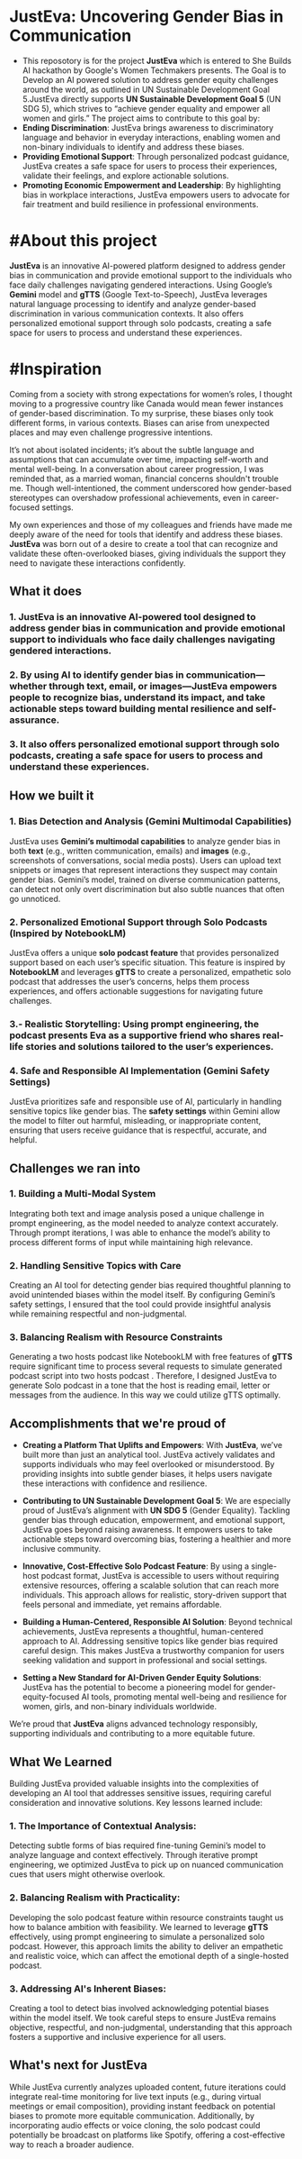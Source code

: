 # JustEva: Uncovering Gender Bias in Communication
- This reposotory is for the project **JustEva** which is entered to She Builds AI hackathon by Google's Women Techmakers presents. The Goal is to Develop an AI powered solution to address gender equity challenges around the world, as outlined in UN Sustainable Development Goal 5.JustEva directly supports **UN Sustainable Development Goal 5** (UN SDG 5), which strives to “achieve gender equality and empower all women and girls.” The project aims to contribute to this goal by:
- **Ending Discrimination**: JustEva brings awareness to discriminatory language and behavior in everyday interactions, enabling women and non-binary individuals to identify and address these biases.
- **Providing Emotional Support**: Through personalized podcast guidance, JustEva creates a safe space for users to process their experiences, validate their feelings, and explore actionable solutions.
- **Promoting Economic Empowerment and Leadership**: By highlighting bias in workplace interactions, JustEva empowers users to advocate for fair treatment and build resilience in professional environments.

# #About this project
**JustEva** is an innovative AI-powered platform designed to address gender bias in communication and provide emotional support to the individuals who face daily challenges navigating gendered interactions. Using Google’s **Gemini** model and **gTTS** (Google Text-to-Speech), JustEva leverages natural language processing to identify and analyze gender-based discrimination in various communication contexts. It also offers personalized emotional support through solo podcasts, creating a safe space for users to process and understand these experiences.

# #Inspiration
 
Coming from a society with strong expectations for women’s roles, I thought moving to a progressive country like Canada would mean fewer instances of  gender-based discrimination. To my surprise, these biases only took different forms, in various contexts. Biases can arise from unexpected places and may even challenge progressive intentions.

 It’s not about isolated incidents; it’s about the subtle language and assumptions that can accumulate over time, impacting self-worth and mental well-being. In a conversation about career progression, I was reminded that, as a married woman, financial concerns shouldn't trouble me. Though well-intentioned, the comment underscored how gender-based stereotypes can overshadow professional achievements, even in career-focused settings.

 My own experiences and those of my colleagues and friends have made me deeply aware of the need for tools that identify and address these biases. **JustEva** was born out of a desire to create a tool that can recognize and validate these often-overlooked biases, giving individuals the support they need to navigate these interactions confidently.

## What it does
### 1. **JustEva** is an innovative AI-powered tool designed to address gender bias in communication and provide emotional support to individuals  who face daily challenges navigating gendered interactions. 

### 2. By using AI to identify gender bias in communication—whether through text, email, or images—**JustEva** empowers people to recognize bias, understand its impact, and take actionable steps toward building mental resilience and self-assurance. 

### 3. It also offers personalized emotional support through solo podcasts, creating a safe space for users to process and understand these experiences.

## How we built it
### 1. **Bias Detection and Analysis (Gemini Multimodal Capabilities)**
JustEva uses **Gemini’s multimodal capabilities** to analyze gender bias in both **text** (e.g., written communication, emails) and **images** (e.g., screenshots of conversations, social media posts). Users can upload text snippets or images that represent interactions they suspect may contain gender bias. Gemini’s model, trained on diverse communication patterns, can detect not only overt discrimination but also subtle nuances that often go unnoticed.

### 2. **Personalized Emotional Support through Solo Podcasts (Inspired by NotebookLM)**
JustEva offers a unique **solo podcast feature** that provides personalized support based on each user’s specific situation. This feature is inspired by **NotebookLM** and leverages **gTTS** to create a personalized, empathetic solo podcast that addresses the user’s concerns, helps them process experiences, and offers actionable suggestions for navigating future challenges.

### 3.- **Realistic Storytelling**: Using prompt engineering, the podcast presents Eva as a supportive friend who shares real-life stories and solutions tailored to the user’s experiences.

### 4. **Safe and Responsible AI Implementation (Gemini Safety Settings)**
JustEva prioritizes safe and responsible use of AI, particularly in handling sensitive topics like gender bias. The **safety settings** within Gemini allow the model to filter out harmful, misleading, or inappropriate content, ensuring that users receive guidance that is respectful, accurate, and helpful.


## Challenges we ran into
### 1. **Building a Multi-Modal System**  
   Integrating both text and image analysis posed a unique challenge in prompt engineering, as the model needed to analyze context accurately. Through prompt iterations, I was able to enhance the model’s ability to process different forms of input while maintaining high relevance.
### 2. **Handling Sensitive Topics with Care**  
   Creating an AI tool for detecting gender bias required thoughtful planning to avoid unintended biases within the model itself. By configuring Gemini’s safety settings, I ensured that the tool could provide insightful analysis while remaining respectful and non-judgmental.
### 3. **Balancing Realism with Resource Constraints**  
   Generating  a two  hosts  podcast  like NotebookLM with free features of **gTTS** require significant time to process several requests to simulate generated podcast script into two  hosts  podcast .  Therefore, I designed JustEva to generate Solo podcast in a tone that the host is reading email, letter or messages from the audience. In this way we could utilize gTTS optimally.

## Accomplishments that we're proud of

- **Creating a Platform That Uplifts and Empowers**: With **JustEva**, we’ve built more than just an analytical tool. JustEva actively validates and supports individuals who may feel overlooked or misunderstood. By providing insights into subtle gender biases, it helps users navigate these interactions with confidence and resilience.

- **Contributing to UN Sustainable Development Goal 5**: We are especially proud of JustEva’s alignment with **UN SDG 5** (Gender Equality). Tackling gender bias through education, empowerment, and emotional support, JustEva goes beyond raising awareness. It empowers users to take actionable steps toward overcoming bias, fostering a healthier and more inclusive community.

- **Innovative, Cost-Effective Solo Podcast Feature**: By using a single-host podcast format, JustEva is accessible to users without requiring extensive resources, offering a scalable solution that can reach more individuals. This approach allows for realistic, story-driven support that feels personal and immediate, yet remains affordable.

- **Building a Human-Centered, Responsible AI Solution**: Beyond technical achievements, JustEva represents a thoughtful, human-centered approach to AI. Addressing sensitive topics like gender bias required careful design. This makes JustEva a trustworthy companion for users seeking validation and support in professional and social settings.

- **Setting a New Standard for AI-Driven Gender Equity Solutions**: JustEva has the potential to become a pioneering model for gender-equity-focused AI tools, promoting mental well-being and resilience for women, girls, and non-binary individuals worldwide.

We’re proud that **JustEva** aligns advanced technology responsibly, supporting individuals and contributing to a more equitable future.

## What We Learned

Building JustEva provided valuable insights into the complexities of developing an AI tool that addresses sensitive issues, requiring careful consideration and innovative solutions. Key lessons learned include:

### 1. **The Importance of Contextual Analysis**: 
Detecting subtle forms of bias required fine-tuning Gemini’s model to analyze language and context effectively. Through iterative prompt engineering, we optimized JustEva to pick up on nuanced communication cues that users might otherwise overlook.

### 2. **Balancing Realism with Practicality**: 
Developing the solo podcast feature within resource constraints taught us how to balance ambition with feasibility. We learned to leverage **gTTS** effectively, using prompt engineering to simulate a personalized solo podcast. However, this approach limits the ability to deliver an empathetic and realistic voice, which can affect the emotional depth of a single-hosted podcast.

### 3. **Addressing AI's Inherent Biases**: 
Creating a tool to detect bias involved acknowledging potential biases within the model itself. We took careful steps to ensure JustEva remains objective, respectful, and non-judgmental, understanding that this approach fosters a supportive and inclusive experience for all users. 


## What's next for JustEva
While JustEva currently analyzes uploaded content, future iterations could integrate real-time monitoring for live text inputs (e.g., during virtual meetings or email composition), providing instant feedback on potential biases to promote more equitable communication. Additionally, by incorporating audio effects or voice cloning, the solo podcast could potentially be broadcast on platforms like Spotify, offering a cost-effective way to reach a broader audience.
